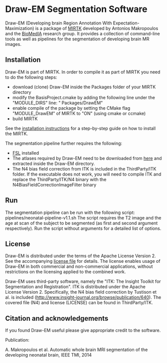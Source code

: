 Draw-EM Segmentation Software
==========================================

Draw-EM (Developing brain Region Annotation With Expectation-Maximization) is a package of [MIRTK](https://github.com/BioMedIA/MIRTK) developed by Antonios Makropoulos and the [BioMedIA](https://biomedia.doc.ic.ac.uk/) research group. 
It provides a collection of command-line tools as well as pipelines for the segmentation of developing brain MR images.


Installation
------------

Draw-EM is part of MIRTK. 
In order to compile it as part of MIRTK you need to do the following steps:
- download (clone) Draw-EM inside the Packages folder of your MIRTK directory
- modify the BasisProject.cmake by adding the following line under the "MODULE_DIRS" line:  "    Packages/DrawEM"
- enable compile of the package by setting the CMake flag "MODULE_DrawEM" of MIRTK to "ON" (using cmake or ccmake)
- build MIRTK

See the [installation instructions](https://mirtk.github.io/install.html) 
for a step-by-step guide on how to install the MIRTK.

The segmentation pipeline further requires the following:
- [FSL](http://fsl.fmrib.ox.ac.uk/fsl/fslwiki/) installed
- The atlases required by Draw-EM need to be downloaded from [here](https://www.doc.ic.ac.uk/~am411/atlases-DrawEM.html) and extracted inside the Draw-EM directory.
- The N4 bias field correction from ITK is included in the ThirdParty/ITK folder. If the executable does not work, you will need to compile ITK and replace the ThirdParty/ITK/N4 binary with the N4BiasFieldCorrectionImageFilter binary


Run
---

The segmentation pipeline can be run with the following script:
pipelines/neonatal-pipeline-v1.1.sh 
The script requires the T2 image and the age at scan of the subject to be segmented (as first and second argument respectively).
Run the script without arguments for a detailed list of options.


License
-------

Draw-EM is distributed under the terms of the Apache License Version 2.
See the accompanying [license file](LICENSE.txt) for details. The license enables usage of
Draw-EM in both commercial and non-commercial applications, without restrictions on the
licensing applied to the combined work.

Draw-EM uses third-party software, namely the "ITK: The Insight Toolkit for Segmentation and Registration".
ITK is distributed under the Apache License Version 2.
Specifically, the N4 bias field correction by Tustison et al. is included (http://www.insight-journal.org/browse/publication/640).
The covered file (N4) and license (LICENSE) can be found in ThirdParty/ITK.


Citation and acknowledgements
-----------------------------

If you found Draw-EM useful please give appropriate credit to the software.

Publication:

A. Makropoulos et al. Automatic whole brain MRI segmentation of the developing neonatal brain, IEEE TMI, 2014
